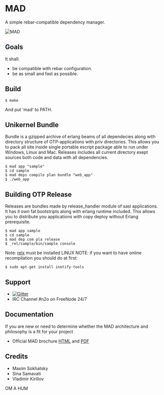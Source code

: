 MAD
===

A simple rebar-compatible dependency manager.

![MAD](http://synrc.com/lj/mad.png)

Goals
-----

It shall:

* be compatible with rebar configuration.
* be as small and fast as possible.

Build
-----

    $ make

And put 'mad' to PATH.

Unikernel Bundle
----------------

Bundle is a gzipped archive of erlang beams of all dependecies
along with directory structure of OTP-applications with priv directories.
This allows you to pack all site inside single portable escript package able
to run under Windows, Linux and Mac. Releases includes all current
directory exept sources both code and data with all dependencies.

    $ mad app "sample"
    $ cd sample
    $ mad deps compile plan bundle "web_app"
    $ ./web_app

Building OTP Release
--------------------

Releases are bundles made by release_handler module of sasl applications.
It has it own fat bootstripts along with erlang runtime included.
This allows you to distribute you applications with copy deploy
without Erlang prerequisite.

    $ mad app sample
    $ cd sample
    $ mad dep com pla release
    $ _rel/sample/bin/sample console

Note: [relx](https://github.com/erlware/relx) must be installed
LINUX NOTE: if you want to have online recompilation you should do at first:

    $ sudo apt-get install inotify-tools

Support
-------
* [![Gitter](https://badges.gitter.im/Join%20Chat.svg)](https://gitter.im/5HT/n2o?utm_source=badge&utm_medium=badge&utm_campaign=pr-badge&utm_content=badge)
* IRC Channel #n2o on FreeNode 24/7

Documentation
-------

If you are new or need to determine whether the MAD architecture and
philosophy is a fit for your project

* Official MAD brochure [HTML](http://synrc.com/apps/mad/) and
                        [PDF](https://synrc.com/apps/mad/doc/book.pdf)

Credits
-------

* Maxim Sokhatsky
* Sina Samavati
* Vladimir Kirillov

OM A HUM
